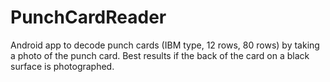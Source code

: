 # PunchCardReader
Android app to decode punch cards (IBM type, 12 rows, 80 rows) by taking a photo of the punch card. Best results if the back of the card on a black surface is photographed.  
